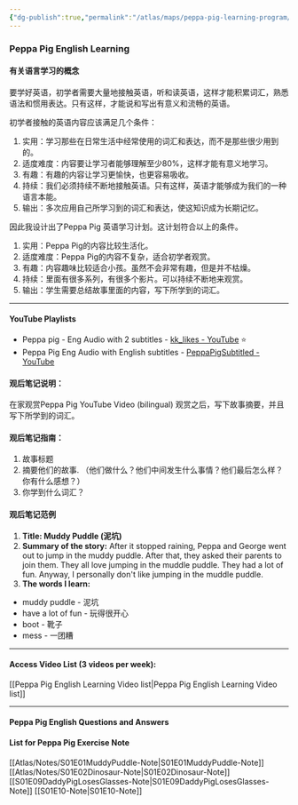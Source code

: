 ```yaml
---
{"dg-publish":true,"permalink":"/atlas/maps/peppa-pig-learning-program/","noteIcon":""}
---
```



### Peppa Pig English Learning
#### 有关语言学习的概念
要学好英语，初学者需要大量地接触英语，听和读英语，这样才能积累词汇，熟悉语法和惯用表达。只有这样，才能说和写出有意义和流畅的英语。
  
初学者接触的英语内容应该满足几个条件：

1. 实用：学习那些在日常生活中经常使用的词汇和表达，而不是那些很少用到的。
2. 适度难度：内容要让学习者能够理解至少80%，这样才能有意义地学习。
3. 有趣：有趣的内容让学习更愉快，也更容易吸收。
4. 持续：我们必须持续不断地接触英语。只有这样，英语才能够成为我们的一种语言本能。
5. 输出：多次应用自己所学习到的词汇和表达，使这知识成为长期记忆。

因此我设计出了Peppa Pig 英语学习计划。这计划符合以上的条件。

1. 实用：Peppa Pig的内容比较生活化。
2. 适度难度：Peppa Pig的内容不复杂，适合初学者观赏。
3. 有趣：内容趣味比较适合小孩。虽然不会非常有趣，但是并不枯燥。
4. 持续：里面有很多系列，有很多个影片。可以持续不断地来观赏。
5. 输出：学生需要总结故事里面的内容，写下所学到的词汇。

---
#### YouTube Playlists
- Peppa pig - Eng Audio with 2 subtitles - [kk\_likes - YouTube](https://www.youtube.com/@kk_likes) ⭐
- Peppa Pig Eng Audio with English subtitles - [PeppaPigSubtitled - YouTube](https://www.youtube.com/@peppapigsubtitled8981) 

#### 观后笔记说明：
在家观赏Peppa Pig YouTube Video (bilingual)
观赏之后，写下故事摘要，并且写下所学到的词汇。
#### 观后笔记指南：
1. 故事标题
2. 摘要他们的故事. （他们做什么？他们中间发生什么事情？他们最后怎么样？你有什么感想？）
3. 你学到什么词汇？

#### 观后笔记范例
1. **Title: Muddy Puddle (泥坑)**
2. **Summary of the story:**
After it stopped raining, Peppa and George went out to jump in the muddy puddle. After that, they asked their parents to join them. They all love jumping in the muddle puddle. They had a lot of fun. Anyway, I personally don't like jumping in the muddle puddle.
3. **The words I learn:**
- muddy puddle - 泥坑
- have a lot of fun - 玩得很开心
- boot - 靴子
- mess - 一团糟

---
#### Access Video List (3 videos per week):
[[Peppa Pig English Learning Video list\|Peppa Pig English Learning Video list]]

---
#### Peppa Pig English Questions and Answers

#### List for Peppa Pig Exercise Note
[[Atlas/Notes/S01E01MuddyPuddle-Note\|S01E01MuddyPuddle-Note]]
[[Atlas/Notes/S01E02Dinosaur-Note\|S01E02Dinosaur-Note]]
[[S01E09DaddyPigLosesGlasses-Note\|S01E09DaddyPigLosesGlasses-Note]]
[[S01E10-Note\|S01E10-Note]]